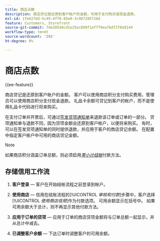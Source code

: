 ```yaml
---
title: 商店点数
description: 商店贷记是还原到客户帐户的金额，可用于支付购买或现金退款。
exl-id: 1fe627dd-5c49-4ff8-85e0-3c987285726d
feature: Customers, Storefront
source-git-commit: 7de285d4cd1e25ec890f1efff9ea7bdf2f0a9144
workflow-type: tm+mt
source-wordcount: '291'
ht-degree: 0%

---
```


# 商店点数

{{ee-feature}}

商店贷记是还原到客户帐户的金额。 客户可以使用商店积分支付购买费用，管理员可以使用商店积分支付现金退款。 礼品卡余额可贷记到客户的帐户，而不是使用礼品卡代码进行将来购买。

在支付订单并开票后，可通过[签发贷项通知单](../stores-purchase/credit-memo-create.md)来退款该订单或订单的一部分。 贷项通知单与退款不同，因为贷项金额会还原到客户帐户，以便将来购买。 有时，可以在签发贷项通知单的同时提供退款，并应用于客户的商店贷记余额。 在配置中指定客户帐户中可用的商店贷记金额。

>[!NOTE]
>
>如果商店积分涵盖订单总额，则必须启用&#x200B;[_零小计结帐_](../stores-purchase/zero-subtotal-checkout.md)&#x200B;付款方法。

## 存储信用工作流

1. **客户登录** — 客户在开始结帐流程之前登录到帐户。

1. **使用商店** — 信用在结账流程的&#x200B;[!UICONTROL _审核和付款_]&#x200B;步骤中，客户选择&#x200B;[!UICONTROL _使用商店信用_]&#x200B;作为付款选项。 可用余额显示在括号中。 如果可用余额大于总计，则不再显示其他付款方法。

1. **应用于订单的贷项** — 应用于订单的商店贷项金额将与订单总额一起显示，并从总计中减去。

1. **已调整客户余额** — 下达订单时调整客户的可用余额。
